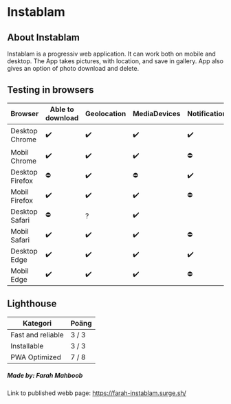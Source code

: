 # Instablam


## About Instablam
Instablam is a progressiv web application.
It can work both on mobile and desktop. The App takes pictures, with location, and save in gallery. App also gives an option of photo download and delete.


## Testing in browsers
|Browser      |Able to download |Geolocation |MediaDevices |Notification |Offline |Push |
|----------------|--------|--------|-|-|-|-|
|Desktop Chrome  |✔️|✔️|✔️|✔️|✔️|✔️Inte testat|
|Mobil Chrome    |✔️|✔️|✔️|⛔|⛔|Inte testat|
|Desktop Firefox |⛔|✔️|⛔|✔️|Inte testat|Inte testat|
|Mobil   Firefox |✔️|✔️|✔️|⛔|Inte testat|Inte testat|
|Desktop Safari  |⛔|?|✔️||✔️|⛔|⛔|
|Mobil   Safari  |✔️|✔️|✔️|⛔|Inte testat|Inte testat|
|Desktop Edge    |✔️|✔️|✔️|✔️|Inte testat|Inte testat|
|Mobil   Edge    |✔️|✔️|✔️|⛔|Inte testat|Inte testat|


## Lighthouse
|Kategori |Poäng |
|-|-|
|Fast and reliable | 3 / 3 |
|Installable | 3 / 3 |
|PWA Optimized | 7 / 8 |


##### Made by: Farah Mahboob
Link to published webb page: https://farah-instablam.surge.sh/
